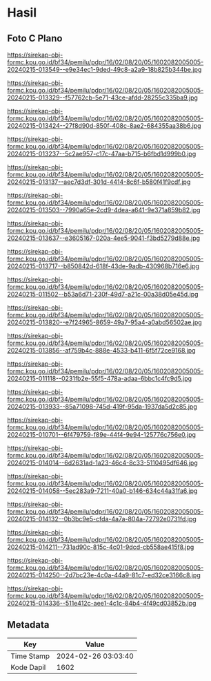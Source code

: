 # Hasil

## Foto C Plano

https://sirekap-obj-formc.kpu.go.id/bf34/pemilu/pdpr/16/02/08/20/05/1602082005005-20240215-013549--e9e34ec1-9ded-49c8-a2a9-18b825b344be.jpg

https://sirekap-obj-formc.kpu.go.id/bf34/pemilu/pdpr/16/02/08/20/05/1602082005005-20240215-013329--f57762cb-5e71-43ce-afdd-28255c335ba9.jpg

https://sirekap-obj-formc.kpu.go.id/bf34/pemilu/pdpr/16/02/08/20/05/1602082005005-20240215-013424--27f8d90d-850f-408c-8ae2-684355aa38b6.jpg

https://sirekap-obj-formc.kpu.go.id/bf34/pemilu/pdpr/16/02/08/20/05/1602082005005-20240215-013237--5c2ae957-c17c-47aa-b715-b6fbd1d999b0.jpg

https://sirekap-obj-formc.kpu.go.id/bf34/pemilu/pdpr/16/02/08/20/05/1602082005005-20240215-013137--aec7d3df-301d-4414-8c6f-b580f41f9cdf.jpg

https://sirekap-obj-formc.kpu.go.id/bf34/pemilu/pdpr/16/02/08/20/05/1602082005005-20240215-013503--7990a65e-2cd9-4dea-a641-9e371a859b82.jpg

https://sirekap-obj-formc.kpu.go.id/bf34/pemilu/pdpr/16/02/08/20/05/1602082005005-20240215-013637--e3605167-020a-4ee5-9041-f3bd5279d88e.jpg

https://sirekap-obj-formc.kpu.go.id/bf34/pemilu/pdpr/16/02/08/20/05/1602082005005-20240215-013717--b850842d-618f-43de-9adb-430968b716e6.jpg

https://sirekap-obj-formc.kpu.go.id/bf34/pemilu/pdpr/16/02/08/20/05/1602082005005-20240215-011502--b53a6d71-230f-49d7-a21c-00a38d05e45d.jpg

https://sirekap-obj-formc.kpu.go.id/bf34/pemilu/pdpr/16/02/08/20/05/1602082005005-20240215-013820--e7f24965-8659-49a7-95a4-a0abd56502ae.jpg

https://sirekap-obj-formc.kpu.go.id/bf34/pemilu/pdpr/16/02/08/20/05/1602082005005-20240215-013856--af759b4c-888e-4533-b411-6f5f72ce9168.jpg

https://sirekap-obj-formc.kpu.go.id/bf34/pemilu/pdpr/16/02/08/20/05/1602082005005-20240215-011118--0231fb2e-55f5-478a-adaa-6bbc1c4fc9d5.jpg

https://sirekap-obj-formc.kpu.go.id/bf34/pemilu/pdpr/16/02/08/20/05/1602082005005-20240215-013933--85a71098-745d-419f-95da-1937da5d2c85.jpg

https://sirekap-obj-formc.kpu.go.id/bf34/pemilu/pdpr/16/02/08/20/05/1602082005005-20240215-010701--6f479759-f89e-44f4-9e94-125776c756e0.jpg

https://sirekap-obj-formc.kpu.go.id/bf34/pemilu/pdpr/16/02/08/20/05/1602082005005-20240215-014014--6d2631ad-1a23-46c4-8c33-5110495df646.jpg

https://sirekap-obj-formc.kpu.go.id/bf34/pemilu/pdpr/16/02/08/20/05/1602082005005-20240215-014058--5ec283a9-7211-40a0-b146-634c44a31fa6.jpg

https://sirekap-obj-formc.kpu.go.id/bf34/pemilu/pdpr/16/02/08/20/05/1602082005005-20240215-014132--0b3bc9e5-cfda-4a7a-804a-72792e0731fd.jpg

https://sirekap-obj-formc.kpu.go.id/bf34/pemilu/pdpr/16/02/08/20/05/1602082005005-20240215-014211--731ad90c-815c-4c01-9dcd-cb558ae415f8.jpg

https://sirekap-obj-formc.kpu.go.id/bf34/pemilu/pdpr/16/02/08/20/05/1602082005005-20240215-014250--2d7bc23e-4c0a-44a9-81c7-ed32ce3166c8.jpg

https://sirekap-obj-formc.kpu.go.id/bf34/pemilu/pdpr/16/02/08/20/05/1602082005005-20240215-014336--511e412c-aee1-4c1c-84b4-4f49cd03852b.jpg


## Metadata

| Key        | Value               |
| ---------- | ------------------- |
| Time Stamp | 2024-02-26 03:03:40 |
| Kode Dapil | 1602                |



